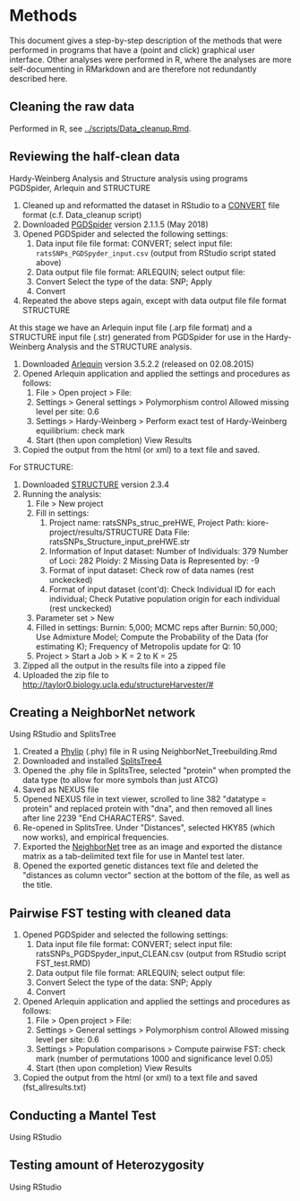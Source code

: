 # Methods

This document gives a step-by-step description of the methods that were
performed in programs that have a (point and click) graphical user
interface. Other analyses were performed in R, where the analyses are
more self-documenting in RMarkdown and are therefore not redundantly
described here.

## Cleaning the raw data

Performed in R, see
[../scripts/Data_cleanup.Rmd](../scripts/Data_cleanup.Rmd).

## Reviewing the half-clean data

Hardy-Weinberg Analysis and Structure analysis using programs
PGDSpider, Arlequin and STRUCTURE

1.  Cleaned up and reformatted the dataset in RStudio to a [CONVERT][1] file
    format (c.f. Data_cleanup script)
2.  Downloaded [PGDSpider][2] version 2.1.1.5 (May 2018)
3.  Opened PGDSpider and selected the following settings:
    1.  Data input file file format: CONVERT; select input file:
        `ratsSNPs_PGDSpyder_input.csv` (output from RStudio script
        stated above)
    2.  Data output file file format: ARLEQUIN; select output file:
    3.  Convert Select the type of the data: SNP; Apply
    4.  Convert
4.  Repeated the above steps again, except with data output file file
    format STRUCTURE

At this stage we have an Arlequin input file (.arp file format) and a
STRUCTURE input file (.str) generated from PGDSpider for use in the
Hardy-Weinberg Analysis and the STRUCTURE analysis.

1.  Downloaded [Arlequin][3] version 3.5.2.2 (released on 02.08.2015)
2.  Opened Arlequin application and applied the settings and procedures
    as follows:
    1.  File > Open project > File:
    2.  Settings > General settings > Polymorphism control Allowed
        missing level per site: 0.6
    3.  Settings > Hardy-Weinberg > Perform exact test of
        Hardy-Weinberg equilibrium: check mark
    4.  Start (then upon completion) View Results
3.  Copied the output from the html (or xml) to a text file and saved.

For STRUCTURE:

1.  Downloaded [STRUCTURE][4] version 2.3.4
2.  Running the analysis:
    1.  File > New project
    2.  Fill in settings: 
        1. Project name: ratsSNPs_struc_preHWE, Project Path: 
           kiore-project/results/STRUCTURE Data File:
           ratsSNPs_Structure_input_preHWE.str 
        2. Information of Input dataset: Number of Individuals: 379 Number of 
           Loci: 282 Ploidy: 2 Missing Data is Represented by: -9 
        3. Format of input dataset: Check row of data names (rest unckecked)
        4. Format of input dataset (cont'd): Check Individual ID for each 
           individual; Check Putative population origin for each individual (rest 
           unckecked)
    3.  Parameter set > New
    4.  Filled in settings: Burnin: 5,000; MCMC reps after Burnin: 50,000; Use 
        Admixture Model; Compute the Probability of the Data (for estimating K);
        Frequency of Metropolis update for Q: 10
    5.  Project > Start a Job > K = 2 to K = 25
3.  Zipped all the output in the results file into a zipped file
4.  Uploaded the zip file to
    http://taylor0.biology.ucla.edu/structureHarvester/#

## Creating a NeighborNet network

Using RStudio and SplitsTree

1.  Created a [Phylip][5] (.phy) file in R using
    NeighborNet_Treebuilding.Rmd
2.  Downloaded and installed [SplitsTree4][6]
3.  Opened the .phy file in SplitsTree, selected "protein" when prompted
    the data type (to allow for more symbols than just ATCG)
4.  Saved as NEXUS file
5.  Opened NEXUS file in text viewer, scrolled to line 382 "datatype =
    protein" and replaced protein with "dna", and then removed all lines
    after line 2239 "End CHARACTERS". Saved.
6.  Re-opened in SplitsTree. Under "Distances", selected HKY85 (which
    now works), and empirical frequencies.
7.  Exported the [NeighborNet][7] tree as an image and exported the
    distance matrix as a tab-delimited text file for use in Mantel test
    later.
8.  Opened the exported genetic distances text file and deleted the
    "distances as column vector" section at the bottom of the file, as
    well as the title.

## Pairwise FST testing with cleaned data

1.  Opened PGDSpider and selected the following settings:
    1.  Data input file file format: CONVERT; select input file:
        ratsSNPs_PGDSpyder_input_CLEAN.csv (output from RStudio script
        FST_test.RMD)
    2.  Data output file file format: ARLEQUIN; select output file:
    3.  Convert Select the type of the data: SNP; Apply
    4.  Convert
2.  Opened Arlequin application and applied the settings and procedures
    as follows:
    1.  File > Open project > File:
    2.  Settings > General settings > Polymorphism control Allowed
        missing level per site: 0.6
    3.  Settings > Population comparisons > Compute pairwise FST:
        check mark (number of permutations 1000 and significance level
        0.05)
    4.  Start (then upon completion) View Results
3.  Copied the output from the html (or xml) to a text file and saved
    (fst_allresults.txt)

## Conducting a Mantel Test

Using RStudio

## Testing amount of Heterozygosity

Using RStudio

[1]: https://doi.org/10.1111/j.1471-8286.2004.00597.x
[2]: https://doi.org/10.1093/bioinformatics/btr642
[3]: https://doi.org/10.1111/j.1755-0998.2010.02847.x
[4]: https://web.stanford.edu/group/pritchardlab/structure_software/release_versions/v2.3.4/html/structure.html
[5]: https://evolution.genetics.washington.edu/phylip.html
[6]: https://doi.org/10.1093/molbev/msj030
[7]: https://doi.org/10.1093/molbev/msh018
